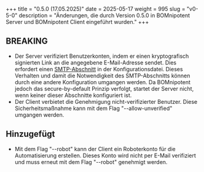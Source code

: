 +++
title = "0.5.0 (17.05.2025)"
date = 2025-05-17
weight = 995
slug = "v0-5-0"
description = "Änderungen, die durch Version 0.5.0 in BOMnipotent Server und BOMnipotent Client eingeführt wurden."
+++

## BREAKING
- Der Server verifiziert Benutzerkonten, indem er einen kryptografisch signierten Link an die angegebene E-Mail-Adresse sendet. Dies erfordert einen [SMTP-Abschnitt](/de/server/configuration/required/smtp/) in der Konfigurationsdatei. Dieses Verhalten und damit die Notwendigkeit des SMTP-Abschnitts können durch eine andere Konfiguration umgangen werden. Da BOMnipotent jedoch das secure-by-default Prinzip verfolgt, startet der Server nicht, wenn keiner dieser Abschnitte konfiguriert ist.
- Der Client verbietet die Genehmigung nicht-verifizierter Benutzer. Diese Sicherheitsmaßnahme kann mit dem Flag "--allow-unverified" umgangen werden.

## Hinzugefügt
- Mit dem Flag "--robot" kann der Client ein Roboterkonto für die Automatisierung erstellen. Dieses Konto wird nicht per E-Mail verifiziert und muss erneut mit dem Flag "--robot" genehmigt werden.

